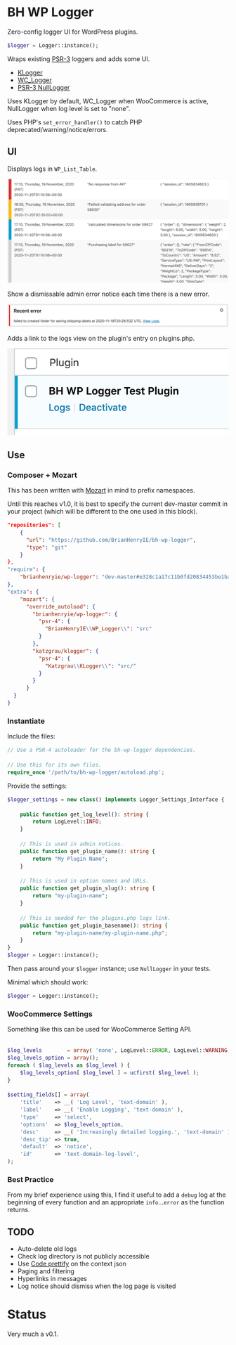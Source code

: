 # BH WP Logger

Zero-config logger UI for WordPress plugins.

```php
$logger = Logger::instance();
```

Wraps existing [PSR-3](https://www.php-fig.org/psr/psr-3/) loggers and adds some UI.

* [KLogger](https://github.com/katzgrau/KLogger)
* [WC_Logger](https://github.com/katzgrau/KLogger)
* [PSR-3 NullLogger](https://github.com/php-fig/log/blob/master/Psr/Log/NullLogger.php)

Uses KLogger by default, WC_Logger when WooCommerce is active, NullLogger when log level is set to "none".

Uses PHP's `set_error_handler()` to catch PHP deprecated/warning/notice/errors.

## UI 

Displays logs in `WP_List_Table`.

![Logs WP_List_Table](./assets/logs-wp-list-table.png "Logs WP_List_Table")

Show a dismissable admin error notice each time there is a new error.

![Admin Error Notice](./assets/admin-error-notice.png "Admin error notice")

Adds a link to the logs view on the plugin's entry on plugins.php.

![Plugins page logs link](./assets/plugins-page-logs-link.png "Plugins page logs link")


## Use

### Composer + Mozart

This has been written with [Mozart](https://github.com/coenjacobs/mozart) in mind to prefix namespaces.

Until this reaches v1.0, it is best to specify the current dev-master commit in your project (which will be different to the one used in this block).

```json
"repositories": [
    {
      "url": "https://github.com/BrianHenryIE/bh-wp-logger",
      "type": "git"
    }
},
"require": {
    "brianhenryie/wp-logger": "dev-master#e328c1a17c11b0fd20834453be1ba999b3a3d280"
},
"extra": {
    "mozart": {
      "override_autoload": {
        "brianhenryie/wp-logger": {
          "psr-4": {
            "BrianHenryIE\\WP_Logger\\": "src"
          }
        },
        "katzgrau/klogger": {
          "psr-4": {
            "Katzgrau\\KLogger\\": "src/"
          }
        }
      }
  }
}
```



### Instantiate

Include the files:

```php
// Use a PSR-4 autoloader for the bh-wp-logger dependencies.

// Use this for its own files.
require_once '/path/to/bh-wp-logger/autoload.php';
```

Provide the settings:

```php
$logger_settings = new class() implements Logger_Settings_Interface {

	public function get_log_level(): string {
		return LogLevel::INFO;
	}

	// This is used in admin notices.
	public function get_plugin_name(): string {
		return "My Plugin Name";
	}

	// This is used in option names and URLs.
	public function get_plugin_slug(): string {
		return "my-plugin-name";
	}

    // This is needed for the plugins.php logs link.
	public function get_plugin_basename(): string {
		return "my-plugin-name/my-plugin-name.php";
	}
}
$logger = Logger::instance();
```

Then pass around your `$logger` instance; use `NullLogger` in your tests.

Minimal which should work:

```php
$logger = Logger::instance();
```

### WooCommerce Settings

Something like this can be used for WooCommerce Setting API.

```php

$log_levels        = array( 'none', LogLevel::ERROR, LogLevel::WARNING, LogLevel::NOTICE, LogLevel::INFO, LogLevel::DEBUG );
$log_levels_option = array();
foreach ( $log_levels as $log_level ) {
    $log_levels_option[ $log_level ] = ucfirst( $log_level );
}

$setting_fields[] = array(
    'title'    => __( 'Log Level', 'text-domain' ),
    'label'    => __( 'Enable Logging', 'text-domain' ),
    'type'     => 'select',
    'options'  => $log_levels_option,
    'desc'     => __( 'Increasingly detailed logging.', 'text-domain' ),
    'desc_tip' => true,
    'default'  => 'notice',
    'id'       => 'text-domain-log-level',
);
```


### Best Practice

From my brief experience using this, I find it useful to add a `debug` log at the beginning of every function and an appropriate `info`...`error` as the function returns.

## TODO

* Auto-delete old logs
* Check log directory is not publicly accessible
* Use [Code prettify](https://github.com/googlearchive/code-prettify) on the context json
* Paging and filtering
* Hyperlinks in messages
* Log notice should dismiss when the log page is visited

# Status

Very much a v0.1.